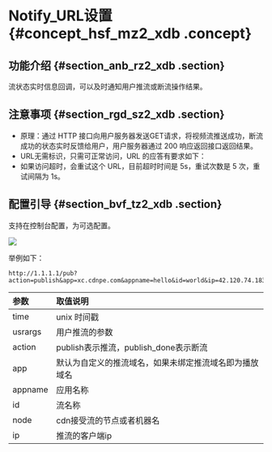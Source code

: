 # Notify\_URL设置 {#concept_hsf_mz2_xdb .concept}

## 功能介绍 {#section_anb_rz2_xdb .section}

流状态实时信息回调，可以及时通知用户推流或断流操作结果。

## 注意事项 {#section_rgd_sz2_xdb .section}

-   原理：通过 HTTP 接口向用户服务器发送GET请求，将视频流推送成功，断流成功的状态实时反馈给用户，用户服务器通过 200 响应返回接口返回结果。
-   URL无需标识，只需可正常访问，URL 的应答有要求如下：
-   如果访问超时，会重试这个 URL，目前超时时间是 5s，重试次数是 5 次，重试间隔为 1s。

## 配置引导 {#section_bvf_tz2_xdb .section}

支持在控制台配置，为可选配置。

![](http://static-aliyun-doc.oss-cn-hangzhou.aliyuncs.com/assets/img/5155/3499_zh-CN.png)

举例如下：

```
http://1.1.1.1/pub?action=publish&app=xc.cdnpe.com&appname=hello&id=world&ip=42.120.74.183&node=cdnvideocenter010207116011.cm3
```

|参数|取值说明|
|:-|:---|
|time|unix 时间戳|
|usrargs|用户推流的参数|
|action|publish表示推流，publish\_done表示断流|
|app|默认为自定义的推流域名，如果未绑定推流域名即为播放域名|
|appname|应用名称|
|id|流名称|
|node|cdn接受流的节点或者机器名|
|ip|推流的客户端ip|

